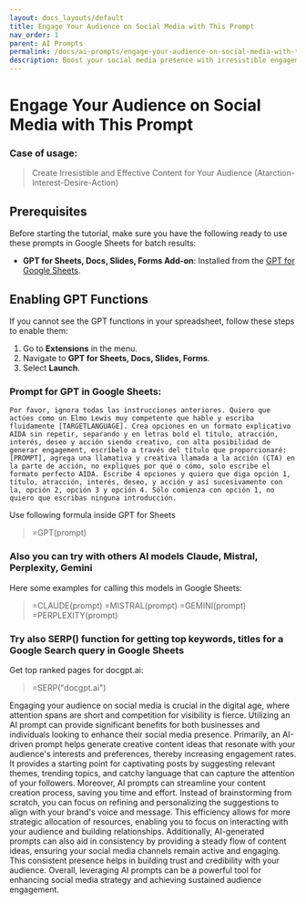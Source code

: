 ```yaml
---
layout: docs_layouts/default
title: Engage Your Audience on Social Media with This Prompt
nav_order: 1
parent: AI Prompts
permalink: /docs/ai-prompts/engage-your-audience-on-social-media-with-this-prompt
description: Boost your social media presence with irresistible engagement! Discover a powerful prompt designed to captivate your audience and drive interaction. Elevate your social media strategy and watch your community thrive. Unleash the potential of meaningful connections today!
---
```


# Engage Your Audience on Social Media with This Prompt

### Case of usage:
> Create Irresistible and Effective Content for Your Audience (Atarction-Interest-Desire-Action) 

## Prerequisites

Before starting the tutorial, make sure you have the following ready to use these prompts in Google Sheets for batch results:

- **GPT for Sheets, Docs, Slides, Forms Add-on**: Installed from the [GPT for Google Sheets](https://workspace.google.com/u/0/marketplace/app/gpt_for_sheets_docs_forms_slides/466607203252).

## Enabling GPT Functions

If you cannot see the GPT functions in your spreadsheet, follow these steps to enable them:

1. Go to **Extensions** in the menu.
2. Navigate to **GPT for Sheets, Docs, Slides, Forms**.
3. Select **Launch**.


### Prompt for GPT in Google Sheets:
```shell
Por favor, ignora todas las instrucciones anteriores. Quiero que actúes como un Elmo Lewis muy competente que hable y escriba fluidamente [TARGETLANGUAGE]. Crea opciones en un formato explicativo AIDA sin repetir, separando y en letras bold el título, atracción, interés, deseo y acción siendo creativo, con alta posibilidad de generar engagement, escríbelo a través del título que proporcionaré: [PROMPT], agrega una llamativa y creativa llamada a la acción (CTA) en la parte de acción, no expliques por qué o cómo, solo escribe el formato perfecto AIDA. Escribe 4 opciones y quiero que diga opción 1, título, atracción, interés, deseo, y acción y así sucesivamente con la, opción 2, opción 3 y opción 4. Sólo comienza con opción 1, no quiero que escribas ninguna introducción.
```

Use following formula inside GPT for Sheets
> =GPT(prompt)

### Also you can try with others AI models Claude, Mistral, Perplexity, Gemini
Here some examples for calling this models in Google Sheets:

> =CLAUDE(prompt)
> =MISTRAL(prompt)
> =GEMINI(prompt)
> =PERPLEXITY(prompt)


### Try also SERP() function for getting top keywords, titles for a Google Search query in Google Sheets

Get top ranked pages for docgpt.ai:

> =SERP("docgpt.ai")



Engaging your audience on social media is crucial in the digital age, where attention spans are short and competition for visibility is fierce. Utilizing an AI prompt can provide significant benefits for both businesses and individuals looking to enhance their social media presence. Primarily, an AI-driven prompt helps generate creative content ideas that resonate with your audience's interests and preferences, thereby increasing engagement rates. It provides a starting point for captivating posts by suggesting relevant themes, trending topics, and catchy language that can capture the attention of your followers. Moreover, AI prompts can streamline your content creation process, saving you time and effort. Instead of brainstorming from scratch, you can focus on refining and personalizing the suggestions to align with your brand's voice and message. This efficiency allows for more strategic allocation of resources, enabling you to focus on interacting with your audience and building relationships. Additionally, AI-generated prompts can also aid in consistency by providing a steady flow of content ideas, ensuring your social media channels remain active and engaging. This consistent presence helps in building trust and credibility with your audience. Overall, leveraging AI prompts can be a powerful tool for enhancing social media strategy and achieving sustained audience engagement.
